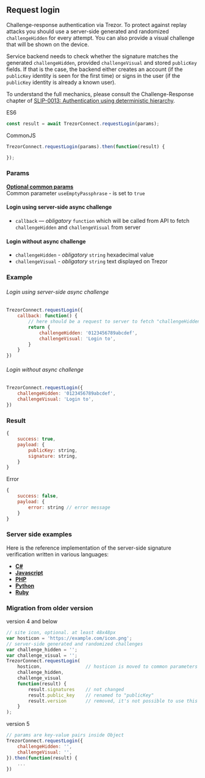 ## Request login

Challenge-response authentication via Trezor. To protect against replay attacks
you should use a server-side generated and randomized `challengeHidden` for every
attempt. You can also provide a visual challenge that will be shown on the
device.

Service backend needs to check whether the signature matches the generated
`challengeHidden`, provided `challengeVisual` and stored `publicKey` fields.
If that is the case, the backend either creates an account (if the `publicKey`
identity is seen for the first time) or signs in the user (if the `publicKey`
identity is already a known user).

To understand the full mechanics, please consult the Challenge-Response chapter
of
[SLIP-0013: Authentication using deterministic hierarchy](https://github.com/satoshilabs/slips/blob/master/slip-0013.md).


ES6
```javascript
const result = await TrezorConnect.requestLogin(params);
```

CommonJS
```javascript
TrezorConnect.requestLogin(params).then(function(result) {

});
```

### Params
[****Optional common params****](commonParams.md)
<br>
Common parameter `useEmptyPassphrase` - is set to `true`
#### Login using server-side async challenge
- `callback` — *obligatory* `function` which will be called from API to fetch `challengeHidden` and `challengeVisual` from server

#### Login without async challenge
- `challengeHidden` - *obligatory* `string` hexadecimal value
- `challengeVisual` - *obligatory* `string` text displayed on Trezor


### Example
###### Login using server-side async challenge
```javascript
TrezorConnect.requestLogin({ 
    callback: function() {
        // here should be a request to server to fetch "challengeHidden" and "challengeVisual"
        return {
            challengeHidden: '0123456789abcdef',
            challengeVisual: 'Login to',
        }
    }
})
```

###### Login without async challenge
```javascript
TrezorConnect.requestLogin({ 
    challengeHidden: '0123456789abcdef',
    challengeVisual: 'Login to',
})
```

### Result
```javascript
{
    success: true,
    payload: {
        publicKey: string,
        signature: string,
    }
}
```
Error
```javascript
{
    success: false,
    payload: {
        error: string // error message
    }
}
```

### Server side examples

Here is the reference implementation of the server-side signature verification
written in various languages:

- [**C#**](server/server.cs)
- [**Javascript**](server/server.js)
- [**PHP**](server/server.php)
- [**Python**](server/server.py)
- [**Ruby**](server/server.rb)



### Migration from older version

version 4 and below
```javascript
// site icon, optional. at least 48x48px
var hosticon = 'https://example.com/icon.png';
// server-side generated and randomized challenges
var challenge_hidden = '';
var challenge_visual = '';
TrezorConnect.requestLogin(
    hosticon,                // hosticon is moved to common parameters
    challenge_hidden,
    challenge_visual
    function(result) {
        result.signatures    // not changed
        result.public_key    // renamed to "publicKey"
        result.version       // removed, it's not possible to use this method witch outdated firmware
    }
);
```
version 5
```javascript
// params are key-value pairs inside Object
TrezorConnect.requestLogin({ 
    challengeHidden: '',
    challengeVisual: '',
}).then(function(result) {
    ...
})
```
